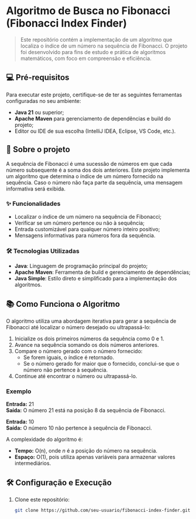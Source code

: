 # Algoritmo de Busca no Fibonacci (Fibonacci Index Finder)

> Este repositório contém a implementação de um algoritmo que localiza o índice de um número na sequência de Fibonacci. O projeto foi desenvolvido para fins de estudo e prática de algoritmos matemáticos, com foco em compreensão e eficiência.

## 💻 Pré-requisitos

Para executar este projeto, certifique-se de ter as seguintes ferramentas configuradas no seu ambiente:

- **Java 21** ou superior;
- **Apache Maven** para gerenciamento de dependências e build do projeto;
- Editor ou IDE de sua escolha (IntelliJ IDEA, Eclipse, VS Code, etc.).

## 🚀 Sobre o projeto

A sequência de Fibonacci é uma sucessão de números em que cada número subsequente é a soma dos dois anteriores. Este projeto implementa um algoritmo que determina o índice de um número fornecido na sequência. Caso o número não faça parte da sequência, uma mensagem informativa será exibida.

### ✨ Funcionalidades

- Localizar o índice de um número na sequência de Fibonacci;
- Verificar se um número pertence ou não à sequência;
- Entrada customizável para qualquer número inteiro positivo;
- Mensagens informativas para números fora da sequência.

### 🛠️ Tecnologias Utilizadas

- **Java**: Linguagem de programação principal do projeto;
- **Apache Maven**: Ferramenta de build e gerenciamento de dependências;
- **Java Simple**: Estilo direto e simplificado para a implementação dos algoritmos.

## 📚 Como Funciona o Algoritmo

O algoritmo utiliza uma abordagem iterativa para gerar a sequência de Fibonacci até localizar o número desejado ou ultrapassá-lo:

1. Inicialize os dois primeiros números da sequência como 0 e 1.
2. Avance na sequência somando os dois números anteriores.
3. Compare o número gerado com o número fornecido:
   - Se forem iguais, o índice é retornado.
   - Se o número gerado for maior que o fornecido, conclui-se que o número não pertence à sequência.
4. Continue até encontrar o número ou ultrapassá-lo.

### Exemplo

**Entrada:** 21  
**Saída:** O número 21 está na posição 8 da sequência de Fibonacci.

**Entrada:** 10  
**Saída:** O número 10 não pertence à sequência de Fibonacci.

A complexidade do algoritmo é:
- **Tempo:** O(n), onde *n* é a posição do número na sequência.
- **Espaço:** O(1), pois utiliza apenas variáveis para armazenar valores intermediários.

## 🛠️ Configuração e Execução

1. Clone este repositório:
   ```bash
   git clone https://github.com/seu-usuario/fibonacci-index-finder.git
